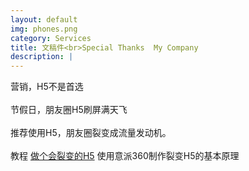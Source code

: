 ```yaml
---
layout: default
img: phones.png
category: Services
title: 文稿件<br>Special Thanks  My Company
description: |
---
```

 营销，H5不是首选 <br>
 <br>
 节假日，朋友圈H5刷屏满天飞 <br>
 <br>
 推荐使用H5，朋友圈裂变成流量发动机。 <br>
 <br>
 教程 [做个会裂变的H5](https://dwz.cn/T0XGISLr) 使用意派360制作裂变H5的基本原理<br>